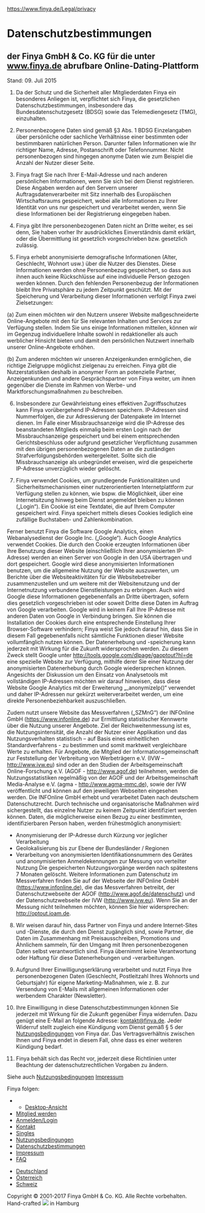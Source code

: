 https://www.finya.de/Legal/privacy

<a href="/" class="fy-logo"></a>
Datenschutzbestimmungen
=======================

der Finya GmbH & Co. KG für die unter www.finya.de
abrufbare Online-Dating-Plattform
--------------------------------------------------

Stand: 09. Juli 2015

1. Da der Schutz und die Sicherheit aller Mitgliederdaten Finya ein besonderes Anliegen ist, verpflichtet sich Finya, die gesetzlichen Datenschutzbestimmungen, insbesondere das Bundesdatenschutzgesetz (BDSG) sowie das Telemediengesetz (TMG), einzuhalten.

2. Personenbezogene Daten sind gemäß §3 Abs. 1 BDSG Einzelangaben über persönliche oder sachliche Verhältnisse einer bestimmten oder bestimmbaren natürlichen Person. Darunter fallen Informationen wie Ihr richtiger Name, Adresse, Postanschrift oder Telefonnummer. Nicht personenbezogen sind hingegen anonyme Daten wie zum Beispiel die Anzahl der Nutzer dieser Seite.

3. Finya fragt Sie nach Ihrer E-Mail-Adresse und nach anderen persönlichen Informationen, wenn Sie sich bei dem Dienst registrieren. Diese Angaben werden auf den Servern unserer Auftragsdatenverarbeiter mit Sitz innerhalb des Europäischen Wirtschaftsraums gespeichert, wobei alle Informationen zu Ihrer Identität von uns nur gespeichert und verarbeitet werden, wenn Sie diese Informationen bei der Registrierung eingegeben haben.

4. Finya gibt Ihre personenbezogenen Daten nicht an Dritte weiter, es sei denn, Sie haben vorher Ihr ausdrückliches Einverständnis damit erklärt, oder die Übermittlung ist gesetzlich vorgeschrieben bzw. gesetzlich zulässig.

5. Finya erhebt anonymisierte demografische Informationen (Alter, Geschlecht, Wohnort usw.) über die Nutzer des Dienstes. Diese Informationen werden ohne Personenbezug gespeichert, so dass aus ihnen auch keine Rückschlüsse auf eine individuelle Person gezogen werden können. Durch den fehlenden Personenbezug der Informationen bleibt Ihre Privatsphäre zu jedem Zeitpunkt geschützt. Mit der Speicherung und Verarbeitung dieser Informationen verfolgt Finya zwei Zielsetzungen:

(a) Zum einen möchten wir den Nutzern unserer Website maßgeschneiderte Online-Angebote mit den für Sie relevanten Inhalten und Services zur Verfügung stellen. Indem Sie uns einige Informationen mitteilen, können wir im Gegenzug individuellere Inhalte sowohl in redaktioneller als auch werblicher Hinsicht bieten und damit den persönlichen Nutzwert innerhalb unserer Online-Angebote erhöhen.

(b) Zum anderen möchten wir unseren Anzeigenkunden ermöglichen, die richtige Zielgruppe möglichst zielgenau zu erreichen. Finya gibt die Nutzerstatistiken deshalb in anonymer Form an potenzielle Partner, Anzeigenkunden und andere Gesprächspartner von Finya weiter, um ihnen gegenüber die Dienste im Rahmen von Werbe- und Marktforschungsmaßnahmen zu beschreiben.

6. Insbesondere zur Gewährleistung eines effektiven Zugriffsschutzes kann Finya vorübergehend IP-Adressen speichern. IP-Adressen sind Nummerfolgen, die zur Adressierung der Datenpakete im Internet dienen. Im Falle einer Missbrauchsanzeige wird die IP-Adresse des beanstandeten Mitglieds einmalig beim ersten Login nach der Missbrauchsanzeige gespeichert und bei einem entsprechenden Gerichtsbeschluss oder aufgrund gesetzlicher Verpflichtung zusammen mit den übrigen personenbezogenen Daten an die zuständigen Strafverfolgungsbehörden weitergeleitet. Sollte sich die Missbrauchsanzeige als unbegründet erweisen, wird die gespeicherte IP-Adresse unverzüglich wieder gelöscht.

7. Finya verwendet Cookies, um grundlegende Funktionalitäten und Sicherheitsmechanismen einer nutzerorientierten Internetplattform zur Verfügung stellen zu können, wie bspw. die Möglichkeit, über eine Internetsitzung hinweg beim Dienst angemeldet bleiben zu können („Login“). Ein Cookie ist eine Textdatei, die auf Ihrem Computer gespeichert wird. Finya speichert mittels dieses Cookies lediglich eine zufällige Buchstaben- und Zahlenkombination.

Ferner benutzt Finya die Software Google Analytics, einen Webanalysedienst der Google Inc. („Google“). Auch Google Analytics verwendet Cookies. Die durch den Cookie erzeugten Informationen über Ihre Benutzung dieser Website (einschließlich Ihrer anonymisierten IP-Adresse) werden an einen Server von Google in den USA übertragen und dort gespeichert. Google wird diese anonymisierten Informationen benutzen, um die allgemeine Nutzung der Website auszuwerten, um Berichte über die Websiteaktivitäten für die Websitebetreiber zusammenzustellen und um weitere mit der Websitenutzung und der Internetnutzung verbundene Dienstleistungen zu erbringen. Auch wird Google diese Informationen gegebenenfalls an Dritte übertragen, sofern dies gesetzlich vorgeschrieben ist oder soweit Dritte diese Daten im Auftrag von Google verarbeiten. Google wird in keinem Fall Ihre IP-Adresse mit anderen Daten von Google in Verbindung bringen. Sie können die Installation der Cookies durch eine entsprechende Einstellung Ihrer Browser-Software verhindern; Finya weist Sie jedoch darauf hin, dass Sie in diesem Fall gegebenenfalls nicht sämtliche Funktionen dieser Website vollumfänglich nutzen können. Der Datenerhebung und -speicherung kann jederzeit mit Wirkung für die Zukunft widersprochen werden. Zu diesem Zweck stellt Google unter http://tools.google.com/dlpage/gaoptout?hl=de eine spezielle Website zur Verfügung, mithilfe derer Sie einer Nutzung der anonymisierten Datenerhebung durch Google wiedersprechen können. Angesichts der Diskussion um den Einsatz von Analysetools mit vollständigen IP-Adressen möchten wir darauf hinweisen, dass diese Website Google Analytics mit der Erweiterung „\_anonymizeIp()“ verwendet und daher IP-Adressen nur gekürzt weiterverarbeitet werden, um eine direkte Personenbeziehbarkeit auszuschließen.

Zudem nutzt unsere Website das Messverfahren („SZMnG“) der INFOnline GmbH (https://www.infonline.de) zur Ermittlung statistischer Kennwerte über die Nutzung unserer Angebote. Ziel der Reichweitenmessung ist es, die Nutzungsintensität, die Anzahl der Nutzer einer Applikation und das Nutzungsverhalten statistisch – auf Basis eines einheitlichen Standardverfahrens - zu bestimmen und somit marktweit vergleichbare Werte zu erhalten. Für Angebote, die Mitglied der Informationsgemeinschaft zur Feststellung der Verbreitung von Werbeträgern e.V. (IVW – http://www.ivw.eu) sind oder an den Studien der Arbeitsgemeinschaft Online-Forschung e.V. (AGOF - http://www.agof.de) teilnehmen, werden die Nutzungsstatistiken regelmäßig von der AGOF und der Arbeitsgemeinschaft Media-Analyse e.V. (agma - http://www.agma-mmc.de), sowie der IVW veröffentlicht und können auf den jeweiligen Webseiten eingesehen werden.
Die INFOnline GmbH erhebt und verarbeitet Daten nach deutschem Datenschutzrecht. Durch technische und organisatorische Maßnahmen wird sichergestellt, das einzelne Nutzer zu keinem Zeitpunkt identifiziert werden können. Daten, die möglicherweise einen Bezug zu einer bestimmten, identifizierbaren Person haben, werden frühestmöglich anonymisiert:
- Anonymisierung der IP-Adresse durch Kürzung vor jeglicher Verarbeitung
- Geolokalisierung bis zur Ebene der Bundesländer / Regionen
- Verarbeitung von anonymisierten Identifikationsnummern des Gerätes und anonymisierten Anmeldekennungen zur Messung von verteilter Nutzung
Die gespeicherten Nutzungsvorgänge werden nach spätestens 7 Monaten gelöscht. Weitere Informationen zum Datenschutz im Messverfahren finden Sie auf der Webseite der INFOnline GmbH (https://www.infonline.de), die das Messverfahren betreibt, der Datenschutzwebseite der AGOF (http://www.agof.de/datenschutz) und der Datenschutzwebseite der IVW (http://www.ivw.eu). Wenn Sie an der Messung nicht teilnehmen möchten, können Sie hier widersprechen: http://optout.ioam.de.

8. Wir weisen darauf hin, dass Partner von Finya und andere Internet-Sites und -Dienste, die durch den Dienst zugänglich sind, sowie Partner, die Daten im Zusammenhang mit Preisausschreiben, Promotions und Ähnlichem sammeln, für den Umgang mit Ihren personenbezogenen Daten selbst verantwortlich sind. Finya übernimmt keine Verantwortung oder Haftung für diese Datenerhebungen und -verarbeitungen.

9. Aufgrund Ihrer Einwilligungserklärung verarbeitet und nutzt Finya Ihre personenbezogenen Daten (Geschlecht, Postleitzahl Ihres Wohnorts und Geburtsjahr) für eigene Marketing-Maßnahmen, wie z. B. zur Versendung von E-Mails mit allgemeinen Informationen oder werbendem Charakter (Newsletter).

10. Ihre Einwilligung in diese Datenschutzbestimmungen können Sie jederzeit mit Wirkung für die Zukunft gegenüber Finya widerrufen. Dazu genügt eine E-Mail an folgende Adresse: kontakt@finya.de. Jeder Widerruf stellt zugleich eine Kündigung vom Dienst gemäß § 5 der [Nutzungsbedingungen](/Legal/terms) von Finya dar. Das Vertragsverhältnis zwischen Ihnen und Finya endet in diesem Fall, ohne dass es einer weiteren Kündigung bedarf.

11. Finya behält sich das Recht vor, jederzeit diese Richtlinien unter Beachtung der datenschutzrechtlichen Vorgaben zu ändern.

Siehe auch
[Nutzungsbedingungen](/Legal/terms)
[Impressum](/Legal/about)

Finya folgen: <a href="https://www.facebook.com/finya" class="follow follow-fb"></a> <a href="https://twitter.com/finya_DE" class="follow follow-tw"></a>

-   -   <a href="" class="mobile0">Desktop-Ansicht</a>
-   [Mitglied werden](/Registration)
-   [Anmelden/Login](/?v=login)
-   [Kontakt](/Legal/contact)
-   [Singles](/Singles)
-   [Nutzungsbedingungen](/Legal/terms)
-   [Datenschutzbestimmungen](/Legal/privacy)
-   [Impressum](/Legal/about)
-   [FAQ](/Help/faq)

<!-- -->

-   [Deutschland](//www.finya.de/?l=de_DE)
-   [Österreich](//www.finya.at/?l=de_AT)
-   [Schweiz](//www.finya.ch/?l=de_CH)

Copyright © 2001-2017 Finya GmbH & Co. KG. Alle Rechte vorbehalten.
Hand-crafted ![](/img/anchor_hamburg_808080.png) in Hamburg
